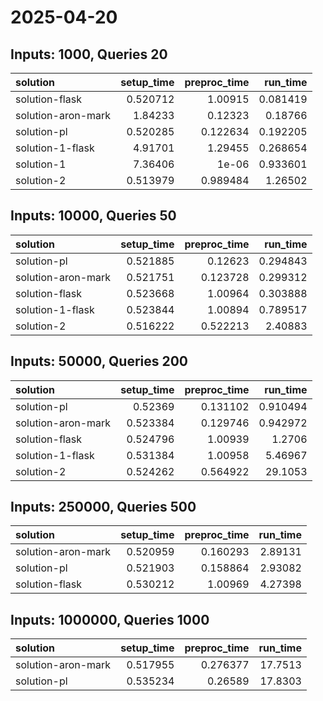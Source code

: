# 2025-04-20

## Inputs: 1000, Queries 20

| solution           |   setup_time |   preproc_time |   run_time |
|:-------------------|-------------:|---------------:|-----------:|
| solution-flask     |     0.520712 |       1.00915  |   0.081419 |
| solution-aron-mark |     1.84233  |       0.12323  |   0.18766  |
| solution-pl        |     0.520285 |       0.122634 |   0.192205 |
| solution-1-flask   |     4.91701  |       1.29455  |   0.268654 |
| solution-1         |     7.36406  |       1e-06    |   0.933601 |
| solution-2         |     0.513979 |       0.989484 |   1.26502  |

## Inputs: 10000, Queries 50

| solution           |   setup_time |   preproc_time |   run_time |
|:-------------------|-------------:|---------------:|-----------:|
| solution-pl        |     0.521885 |       0.12623  |   0.294843 |
| solution-aron-mark |     0.521751 |       0.123728 |   0.299312 |
| solution-flask     |     0.523668 |       1.00964  |   0.303888 |
| solution-1-flask   |     0.523844 |       1.00894  |   0.789517 |
| solution-2         |     0.516222 |       0.522213 |   2.40883  |

## Inputs: 50000, Queries 200

| solution           |   setup_time |   preproc_time |   run_time |
|:-------------------|-------------:|---------------:|-----------:|
| solution-pl        |     0.52369  |       0.131102 |   0.910494 |
| solution-aron-mark |     0.523384 |       0.129746 |   0.942972 |
| solution-flask     |     0.524796 |       1.00939  |   1.2706   |
| solution-1-flask   |     0.531384 |       1.00958  |   5.46967  |
| solution-2         |     0.524262 |       0.564922 |  29.1053   |

## Inputs: 250000, Queries 500

| solution           |   setup_time |   preproc_time |   run_time |
|:-------------------|-------------:|---------------:|-----------:|
| solution-aron-mark |     0.520959 |       0.160293 |    2.89131 |
| solution-pl        |     0.521903 |       0.158864 |    2.93082 |
| solution-flask     |     0.530212 |       1.00969  |    4.27398 |

## Inputs: 1000000, Queries 1000

| solution           |   setup_time |   preproc_time |   run_time |
|:-------------------|-------------:|---------------:|-----------:|
| solution-aron-mark |     0.517955 |       0.276377 |    17.7513 |
| solution-pl        |     0.535234 |       0.26589  |    17.8303 |